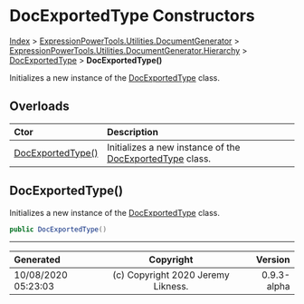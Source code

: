 ﻿# DocExportedType Constructors

[Index](../index.md) > [ExpressionPowerTools.Utilities.DocumentGenerator](ExpressionPowerTools.Utilities.DocumentGenerator.a.md) > [ExpressionPowerTools.Utilities.DocumentGenerator.Hierarchy](ExpressionPowerTools.Utilities.DocumentGenerator.Hierarchy.n.md) > [DocExportedType](ExpressionPowerTools.Utilities.DocumentGenerator.Hierarchy.DocExportedType.cs.md) > **DocExportedType()**

Initializes a new instance of the [DocExportedType](ExpressionPowerTools.Utilities.DocumentGenerator.Hierarchy.DocExportedType.cs.md) class.

## Overloads

| Ctor | Description |
| :-- | :-- |
| [DocExportedType()](#docexportedtype) | Initializes a new instance of the [DocExportedType](ExpressionPowerTools.Utilities.DocumentGenerator.Hierarchy.DocExportedType.cs.md) class. |

## DocExportedType()

Initializes a new instance of the [DocExportedType](ExpressionPowerTools.Utilities.DocumentGenerator.Hierarchy.DocExportedType.cs.md) class.

```csharp
public DocExportedType()
```



---

| Generated | Copyright | Version |
| :-- | :-: | --: |
| 10/08/2020 05:23:03 | (c) Copyright 2020 Jeremy Likness. | 0.9.3-alpha |
